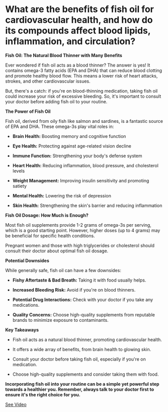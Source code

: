 # What are the benefits of fish oil for cardiovascular health, and how do its compounds affect blood lipids, inflammation, and circulation?

**Fish Oil: The Natural Blood Thinner with Many Benefits**

Ever wondered if fish oil acts as a blood thinner? The answer is yes! It contains omega-3 fatty acids (EPA and DHA) that can reduce blood clotting and promote healthy blood flow. This means a lower risk of heart attacks, strokes, and other cardiovascular issues.

But, there's a catch: if you're on blood-thinning medication, taking fish oil could increase your risk of excessive bleeding. So, it's important to consult your doctor before adding fish oil to your routine.

**The Power of Fish Oil**

Fish oil, derived from oily fish like salmon and sardines, is a fantastic source of EPA and DHA. These omega-3s play vital roles in:

- **Brain Health:** Boosting memory and cognitive function

- **Eye Health:** Protecting against age-related vision decline

- **Immune Function:** Strengthening your body's defense system

- **Heart Health:** Reducing inflammation, blood pressure, and cholesterol levels

- **Weight Management:** Improving insulin sensitivity and promoting satiety

- **Mental Health:** Lowering the risk of depression

- **Skin Health:** Strengthening the skin's barrier and reducing inflammation

**Fish Oil Dosage: How Much is Enough?**

Most fish oil supplements provide 1-2 grams of omega-3s per serving, which is a good starting point. However, higher doses (up to 4 grams) may be beneficial for specific health conditions.

Pregnant women and those with high triglycerides or cholesterol should consult their doctor about optimal fish oil dosage.

**Potential Downsides**

While generally safe, fish oil can have a few downsides:

- **Fishy Aftertaste & Bad Breath:** Taking it with food usually helps.

- **Increased Bleeding Risk:** Avoid if you're on blood thinners.

- **Potential Drug Interactions:** Check with your doctor if you take any medications.

- **Quality Concerns:** Choose high-quality supplements from reputable brands to minimize exposure to contaminants.

**Key Takeaways**

- Fish oil acts as a natural blood thinner, promoting cardiovascular health.

- It offers a wide array of benefits, from brain health to glowing skin.

- Consult your doctor before taking fish oil, especially if you're on medication.

- Choose high-quality supplements and consider taking them with food.

**Incorporating fish oil into your routine can be a simple yet powerful step towards a healthier you. Remember, always talk to your doctor first to ensure it's the right choice for you.**

 [See Video](https://www.youtube.com/embed/aDmw9WiUfcE)